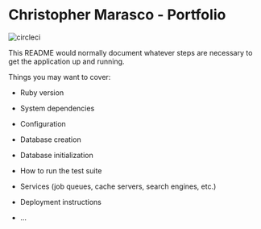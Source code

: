 # Christopher Marasco - Portfolio
![circleci](https://circleci.com/gh/circleci/mongofinil.png?circle-token=ad97ba802ff30e567a951c4fee6257c10253c664)

This README would normally document whatever steps are necessary to get the
application up and running.

Things you may want to cover:

* Ruby version

* System dependencies

* Configuration

* Database creation

* Database initialization

* How to run the test suite

* Services (job queues, cache servers, search engines, etc.)

* Deployment instructions

* ...
